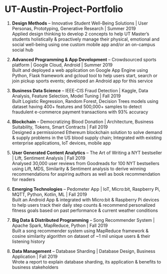 # UT-Austin-Project-Portfolio

1. **Design Methods** – Innovative Student Well-Being Solutions | User Personas, Prototyping, Generative Research | Summer 2019\
Applied design thinking to develop 2 concepts to help UT Master’s students holistically & proactively manage their physical, emotional and social well-being using one custom mobile app and/or an on-campus social hub 

2. **Advanced Programming & App Development** – Crowdsourced sports platform | Google Cloud, Android | Summer 2019\
Built and deployed a web application on Google App Engine using Python, Flask framework and gcloud tool to help users start, search or join pickup sports events; developed an Android app for this service

3. **Business Data Science** – IEEE-CIS Fraud Detection | Kaggle, Data Analysis, Feature Selection, Model Tuning | Fall 2019\
Built Logistic Regression, Random Forest, Decision Trees models using dataset having 400+ features and 500,000+ samples to detect fraudulent e-commerce payment transactions with 93% accuracy

4. **Blockchain** – Democratizing Blood Donation | Architecture, Business Suitability, Tokens, Smart Contracts | Fall 2019 \
Designed a permissioned Ethereum blockchain solution to solve demand & supply problems in the US blood supply chain; Integrated with existing enterprise applications, IoT devices, mobile app

5. **User Generated Content Analytics** – The Art of Writing a NYT bestseller | Lift, Sentiment Analysis | Fall 2019 \
Analysed 30,000 user reviews from Goodreads for 100 NYT bestsellers using Lift, MDS, Similarity & Sentiment analysis to derive winning recommendations for aspiring authors as well as book recommendation for readers

6. **Emerging Technologies** – Pedometer App | IoT, Micro:bit, Raspberry Pi, MQTT, Python, Kotlin, ML | Fall 2019\
Built an Android App & integrated with Micro:bit & Raspberry Pi devices to help users track their daily step counts & recommend personalized fitness goals based on past performance & current weather conditions      

7. **Big Data & Distributed Programming** – Song Recommender System | Apache Spark, MapReduce, Python | Fall 2019\
Built a song recommender system using MapReduce framework & cosine similarity algorithm on dataset of ~1 mil unique users & their listening history

8. **Data Management** – Database Sharding | Database Design, Business Application | Fall 2019\
Wrote a report to explain database sharding, its application & benefits to business stakeholders 
